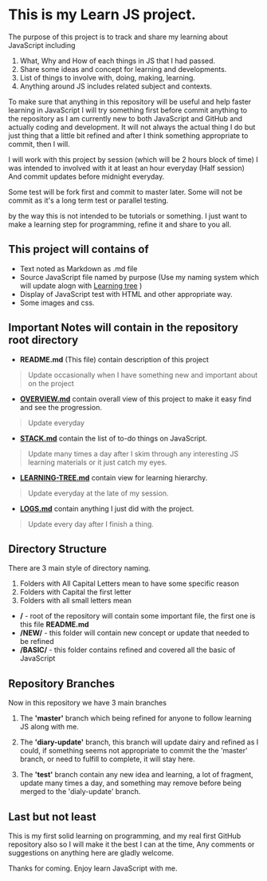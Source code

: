 # This is my Learn JS project.

The purpose of this project is to track and share my learning about JavaScript including

1. What, Why and How of each things in JS that I had passed.
2. Share some ideas and concept for learning and developments.
3. List of things to involve with, doing, making, learning.
4. Anything around JS includes related subject and contexts.

To make sure that anything in this repository will be useful and help faster learning in JavaScript I will try something first before commit anything to the repository
as I am currently new to both JavaScript and GitHub and actually coding and development.
It will not always the actual thing I do but just thing that a little bit refined
and after I think something appropriate to commit, then I will.


I will work with this project by session (which will be 2 hours block of time)
I was intended to involved with it at least an hour everyday (Half session)
And commit updates before midnight everyday.

Some test will be fork first and commit to master later.
Some will not be commit as it's a long term test or parallel testing.

by the way this is not intended to be tutorials or something.
I just want to make a learning step for programming, refine it and share to you all.

## This project will contains of 
- Text noted as Markdown as .md file
- Source JavaScript file named by purpose (Use my naming system which will update alogn with [Learning tree](LEARNING-TREE.md) )
- Display of JavaScript test with HTML and other appropriate way.
- Some images and css.


## Important Notes will contain in the repository root directory
- **README.md** (This file) contain description of this project
> Update occasionally when I have something new and important about on the project

- **[OVERVIEW.md](OVERVIEW.md)** contain overall view of this project to make it easy find and see the progression.
> Update everyday

- **[STACK.md](STACK.md)** contain the list of to-do things on JavaScript.
> Update many times a day after I skim through any interesting JS learning materials or it just catch my eyes.

- **[LEARNING-TREE.md](LEARNING-TREE.md)** contain view for learning hierarchy.
> Update everyday at the late of my session.

- **[LOGS.md](LOGS.md)** contain anything I just did with the project.
> Update every day after I finish a thing.

## Directory Structure
There are 3 main style of directory naming.

1. Folders with All Capital Letters mean to have some specific reason
2. Folders with Capital the first letter
3. Folders with all small letters mean


- **/** - root of the repository will contain some important file, the first one is this file **README.md**
- **/NEW/** - this folder will contain new concept or update that needed to be refined
- **/BASIC/** - this folder contains refined and covered all the basic of JavaScript

## Repository Branches
Now in this repository we have 3 main branches

1. The **'master'** branch which being refined for anyone to follow learning JS along with me.

2. The **'diary-update'** branch, this branch will update dairy and refined as I could, if something seems not appropriate to commit the the 'master' branch, or need to fulfill to complete, it will stay here.

3. The **'test'** branch contain any new idea and learning, a lot of fragment, update many times a day, and something may remove before being merged to the 'dialy-update' branch.

## Last but not least
This is my first solid learning on programming, and my real first GitHub repository also
so I will make it the best I can at the time, Any comments or suggestions on anything here are gladly welcome.

Thanks for coming. Enjoy learn JavaScript with me.